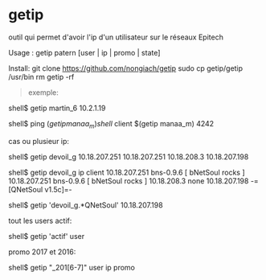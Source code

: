 getip
=====

outil qui permet d'avoir l'ip d'un utilisateur sur le réseaux Epitech

Usage : getip patern [user | ip | promo | state]

Install:
git clone https://github.com/nongiach/getip
sudo cp getip/getip /usr/bin
rm getip -rf

>exemple:

 shell$ getip martin_6
10.2.1.19

 shell$ ping $(getip manaa_m)
 shell$ client $(getip manaa_m) 4242

cas ou plusieur ip:

 shell$ getip devoil_g
10.18.207.251 
10.18.207.251 
10.18.208.3 
10.18.207.198

 shell$ getip devoil_g ip client
10.18.207.251 bns-0.9.6 [ bNetSoul rocks ] 
10.18.207.251 bns-0.9.6 [ bNetSoul rocks ] 
10.18.208.3 none 
10.18.207.198 -=[QNetSoul v1.5c]=- 

 shell$ getip 'devoil_g.*QNetSoul'
10.18.207.198

tout les users actif:

 shell$ getip 'actif' user

promo 2017 et 2016:

 shell$ getip "_201[6-7]" user ip promo





